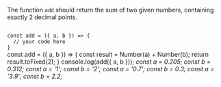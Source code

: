 The function `add` should return the sum of two given numbers, containing exactly 2 decimal points.

<codeblock language="javascript" type="exercise" testMode="multipleInput">
<code>
const add = ({ a, b }) => {
  // your code here
}
</code>

<solution>
const add = ({ a, b }) => {
  const result = Number(a) + Number(b);
  return result.toFixed(2);
}
</solution>

<testcases>
<caller>
console.log(add({ a, b }));
</caller>
<testcase>
<i>
const a = 0.205;
const b = 0.312;
</i>
</testcase>
<testcase>
<i>
const a = '1';
const b = '2';
</i>
</testcase>
<testcase>
<i>
const a = '0.7';
const b = 0.3;
</i>
</testcase>
<testcase>
<i>
const a = '3.9';
const b = 2.2;
</i>
</testcase>
</testcases>
</codeblock>